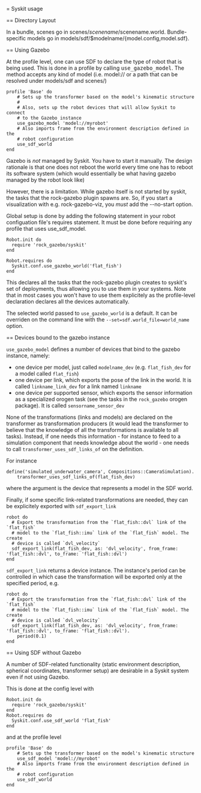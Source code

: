 = Syskit usage

== Directory Layout

In a bundle, scenes go in scenes/$scenename/$scenename.world. Bundle-specific
models go in models/sdf/$modelname/{model.config,model.sdf}.

== Using Gazebo

At the profile level, one can use SDF to declare the type of robot that is
being used. This is done in a profile by calling <tt>use\_gazebo\_model</tt>. The
method accepts any kind of model (i.e. model:// or a path that can be resolved
under models/sdf and scenes/)

```
profile 'Base' do
    # Sets up the transformer based on the model's kinematic structure
    #
    # Also, sets up the robot devices that will allow Syskit to connect
    # to the Gazebo instance
    use_gazebo_model 'model://myrobot'
    # Also imports frame from the environment description defined in the
    # robot configuration
    use_sdf_world
end
```

Gazebo is *not* managed by Syskit. You have to start it manually. The design
rationale is that one does not reboot the world every time one has to reboot its
software system (which would essentially be what having gazebo managed by the
robot look like)

However, there is a limitation. While gazebo itself is not started by syskit,
the tasks that the rock-gazebo plugin spawns are. So, if you start a
visualization with e.g. rock-gazebo-viz, you *must* add the --no-start option.

Global setup is done by adding the following statement in your robot
configuation file's requires statement. It must be done before requiring any
profile that uses use\_sdf\_model.

~~~
Robot.init do
  require 'rock_gazebo/syskit'
end

Robot.requires do
  Syskit.conf.use_gazebo_world('flat_fish')
end
~~~

This declares all the tasks that the rock-gazebo plugin creates to syskit's set
of deployments, thus allowing you to use them in your systems. Note that in most
cases you won't have to use them explicitely as the profile-level declaration
declares all the devices automatically.

The selected world passed to `use_gazebo_world` is a default. It can be
overriden on the command line with the `--set=sdf.world_file=world_name` option.

== Devices bound to the gazebo instance

`use_gazebo_model` defines a number of devices that bind to the gazebo instance,
namely:
 - one device per model, just called `modelname_dev` (e.g. `flat_fish_dev` for a
   model called `flat_fish`)
 - one device per link, which exports the pose of the link in the world. It is
   called `linkname_link_dev` for a link named `linkname`
 - one device per supported sensor, which exports the sensor information as a
   specialized orogen task (see the tasks in the `rock_gazebo` orogen package).
   It is called `sensorname_sensor_dev`

None of the transformations (links and models) are declared on the transformer
as transformation producers (it would lead the transformer to believe that the
knowledge of all the transformations is available to all tasks). Instead, if one
needs this information - for instance to feed to a simulation component that
needs knowledge about the world - one needs to call `transformer_uses_sdf_links_of`
on the definition.

For instance

```
define('simulated_underwater_camera', Compositions::CameraSimulation).
    transformer_uses_sdf_links_of(flat_fish_dev)
```

where the argument is the device that represents a model in the SDF world.

Finally, if some specific link-related transformations are needed, they can be
explicitely exported with `sdf_export_link`

```
robot do
  # Export the transformation from the `flat_fish::dvl` link of the `flat_fish`
  # model to the `flat_fish::imu` link of the `flat_fish` model. The create
  # device is called `dvl_velocity`
  sdf_export_link(flat_fish_dev, as: 'dvl_velocity', from_frame: 'flat_fish::dvl', to_frame: 'flat_fish::dvl')
end
```

`sdf_export_link` returns a device instance. The instance's period can be
controlled in which case the transformation will be exported only at the
specified period, e.g.

```
robot do
  # Export the transformation from the `flat_fish::dvl` link of the `flat_fish`
  # model to the `flat_fish::imu` link of the `flat_fish` model. The create
  # device is called `dvl_velocity`
  sdf_export_link(flat_fish_dev, as: 'dvl_velocity', from_frame: 'flat_fish::dvl', to_frame: 'flat_fish::dvl').
    period(0.1)
end
```

== Using SDF without Gazebo

A number of SDF-related functionality (static environment description,
spherical coordinates, transformer setup) are desirable in a Syskit system even
if not using Gazebo.

This is done at the config level with 

```
Robot.init do
  require 'rock_gazebo/syskit'
end
Robot.requires do
  Syskit.conf.use_sdf_world 'flat_fish'
end
```

and at the profile level 

```
profile 'Base' do
    # Sets up the transformer based on the model's kinematic structure
    use_sdf_model 'model://myrobot'
    # Also imports frame from the environment description defined in the
    # robot configuration
    use_sdf_world
end
```
